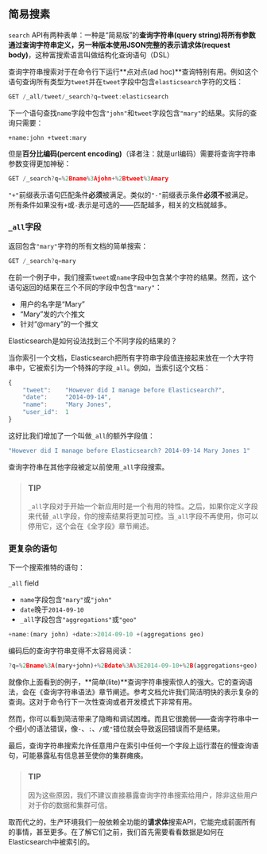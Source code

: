 ## 简易搜素

`search` API有两种表单：一种是“简易版”的**查询字符串(query string)**将所有参数通过查询字符串定义，另一种版本使用JSON完整的表示**请求体(request body)**，这种富搜索语言叫做结构化查询语句（DSL）

查询字符串搜索对于在命令行下运行**点对点(ad hoc)**查询特别有用。例如这个语句查询所有类型为`tweet`并在`tweet`字段中包含`elasticsearch`字符的文档：

```javascript
GET /_all/tweet/_search?q=tweet:elasticsearch
```

下一个语句查找`name`字段中包含`"john"`和`tweet`字段包含`"mary"`的结果。实际的查询只需要：

    +name:john +tweet:mary

但是**百分比编码(percent encoding)**（译者注：就是url编码）需要将查询字符串参数变得更加神秘：

```Javascript
GET /_search?q=%2Bname%3Ajohn+%2Btweet%3Amary
```

`"+"`前缀表示语句匹配条件**必须**被满足。类似的`"-"`前缀表示条件**必须不**被满足。所有条件如果没有`+`或`-`表示是可选的——匹配越多，相关的文档就越多。

### `_all`字段

返回包含`"mary"`字符的所有文档的简单搜索：

```javascript
GET /_search?q=mary
```

在前一个例子中，我们搜索`tweet`或`name`字段中包含某个字符的结果。然而，这个语句返回的结果在三个不同的字段中包含`"mary"`：

* 用户的名字是“Mary”
* “Mary”发的六个推文
* 针对“@mary”的一个推文

Elasticsearch是如何设法找到三个不同字段的结果的？

当你索引一个文档，Elasticsearch把所有字符串字段值连接起来放在一个大字符串中，它被索引为一个特殊的字段`_all`。例如，当索引这个文档：

```javascript
{
    "tweet":    "However did I manage before Elasticsearch?",
    "date":     "2014-09-14",
    "name":     "Mary Jones",
    "user_id":  1
}
```

这好比我们增加了一个叫做`_all`的额外字段值：

```javascript
"However did I manage before Elasticsearch? 2014-09-14 Mary Jones 1"
```

查询字符串在其他字段被定以前使用`_all`字段搜索。

> ### TIP
> `_all`字段对于开始一个新应用时是一个有用的特性。之后，如果你定义字段来代替`_all`字段，你的搜索结果将更加可控。当`_all`字段不再使用，你可以停用它，这个会在《全字段》章节阐述。

### 更复杂的语句

下一个搜索推特的语句：

  `_all` field
* `name`字段包含`"mary"`或`"john"`
* `date`晚于`2014-09-10`
* `_all`字段包含`"aggregations"`或`"geo"`

```javascript
+name:(mary john) +date:>2014-09-10 +(aggregations geo)
```

编码后的查询字符串变得不太容易阅读：

```javascript
?q=%2Bname%3A(mary+john)+%2Bdate%3A%3E2014-09-10+%2B(aggregations+geo)
```

就像你上面看到的例子，**简单(lite)**查询字符串搜索惊人的强大。它的查询语法，会在《查询字符串语法》章节阐述。参考文档允许我们简洁明快的表示复杂的查询。这对于命令行下一次性查询或者开发模式下非常有用。

然而，你可以看到简洁带来了隐晦和调试困难。而且它很脆弱——查询字符串中一个细小的语法错误，像`-`、`:`、`/`或`"`错位就会导致返回错误而不是结果。

最后，查询字符串搜索允许任意用户在索引中任何一个字段上运行潜在的慢查询语句，可能暴露私有信息甚至使你的集群瘫痪。

> ### TIP
> 因为这些原因，我们不建议直接暴露查询字符串搜索给用户，除非这些用户对于你的数据和集群可信。

取而代之的，生产环境我们一般依赖全功能的**请求体**搜索API，它能完成前面所有的事情，甚至更多。在了解它们之前，我们首先需要看看数据是如何在Elasticsearch中被索引的。
